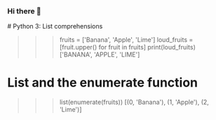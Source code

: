 ### Hi there 👋

<!--
**Salamander098/Salamander098** is a ✨ _special_ ✨ repository because its `README.md` (this file) appears on your GitHub profile.

Here are some ideas to get you started:

- 🔭 I’m currently working on getting started
- 🌱 I’m currently learning Scientific computing with python
- 👯 I’m looking to collaborate on Projects
- 🤔 I’m looking for help with coding
- 💬 Ask me about projects
- 📫 How to reach me: Python
- 😄 Pronouns: Mysteriously
- ⚡ Fun fact: I am a mystery
--># Python 3: List comprehensions
>>> fruits = ['Banana', 'Apple', 'Lime']
>>> loud_fruits = [fruit.upper() for fruit in fruits]
>>> print(loud_fruits)
['BANANA', 'APPLE', 'LIME']

# List and the enumerate function
>>> list(enumerate(fruits))
[(0, 'Banana'), (1, 'Apple'), (2, 'Lime')]


